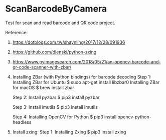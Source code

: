# ScanBarcodeByCamera
Test for scan and read barcode and QR code project.

Reference:
1. https://dotblogs.com.tw/shaynling/2017/12/28/091936
2. https://github.com/dlenski/python-zxing
3. https://www.pyimagesearch.com/2018/05/21/an-opencv-barcode-and-qr-code-scanner-with-zbar/

1. Installing ZBar (with Python bindings) for barcode decoding
    Step 1: Installing ZBar for Ubuntu
                    $ sudo apt-get install libzbar0
                Installing ZBar for macOS
                    $ brew install zbar
    
    Step 2: Install pyzbar
                    $ pip3 install pyzbar
                    
    Step 3: Install imutils
                    $ pip3 install imutils

    Step 4: Installing OpenCV for Python
                    $ pip3 install opencv-python-headless

2. Install zxing:
Step 1: Installing Zxing
                $ pip3 install zxing
